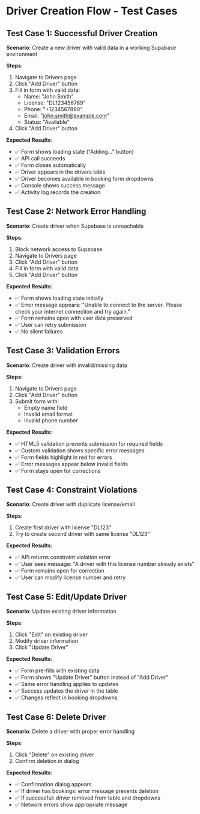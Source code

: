 # Driver Creation Flow - Test Cases

## Test Case 1: Successful Driver Creation
**Scenario**: Create a new driver with valid data in a working Supabase environment

**Steps**:
1. Navigate to Drivers page
2. Click "Add Driver" button
3. Fill in form with valid data:
   - Name: "John Smith"
   - License: "DL123456789"
   - Phone: "+1234567890"
   - Email: "john.smith@example.com"
   - Status: "Available"
4. Click "Add Driver" button

**Expected Results**:
- ✅ Form shows loading state ("Adding..." button)
- ✅ API call succeeds
- ✅ Form closes automatically
- ✅ Driver appears in the drivers table
- ✅ Driver becomes available in booking form dropdowns
- ✅ Console shows success message
- ✅ Activity log records the creation

## Test Case 2: Network Error Handling
**Scenario**: Create driver when Supabase is unreachable

**Steps**:
1. Block network access to Supabase
2. Navigate to Drivers page  
3. Click "Add Driver" button
4. Fill in form with valid data
5. Click "Add Driver" button

**Expected Results**:
- ✅ Form shows loading state initially
- ✅ Error message appears: "Unable to connect to the server. Please check your internet connection and try again."
- ✅ Form remains open with user data preserved
- ✅ User can retry submission
- ✅ No silent failures

## Test Case 3: Validation Errors
**Scenario**: Create driver with invalid/missing data

**Steps**:
1. Navigate to Drivers page
2. Click "Add Driver" button
3. Submit form with:
   - Empty name field
   - Invalid email format
   - Invalid phone number

**Expected Results**:
- ✅ HTML5 validation prevents submission for required fields
- ✅ Custom validation shows specific error messages
- ✅ Form fields highlight in red for errors
- ✅ Error messages appear below invalid fields
- ✅ Form stays open for corrections

## Test Case 4: Constraint Violations
**Scenario**: Create driver with duplicate license/email

**Steps**:
1. Create first driver with license "DL123"
2. Try to create second driver with same license "DL123"

**Expected Results**:
- ✅ API returns constraint violation error
- ✅ User sees message: "A driver with this license number already exists"
- ✅ Form remains open for correction
- ✅ User can modify license number and retry

## Test Case 5: Edit/Update Driver
**Scenario**: Update existing driver information

**Steps**:
1. Click "Edit" on existing driver
2. Modify driver information
3. Click "Update Driver"

**Expected Results**:
- ✅ Form pre-fills with existing data
- ✅ Form shows "Update Driver" button instead of "Add Driver"
- ✅ Same error handling applies to updates
- ✅ Success updates the driver in the table
- ✅ Changes reflect in booking dropdowns

## Test Case 6: Delete Driver
**Scenario**: Delete a driver with proper error handling

**Steps**:
1. Click "Delete" on existing driver
2. Confirm deletion in dialog

**Expected Results**:
- ✅ Confirmation dialog appears
- ✅ If driver has bookings: error message prevents deletion
- ✅ If successful: driver removed from table and dropdowns
- ✅ Network errors show appropriate message